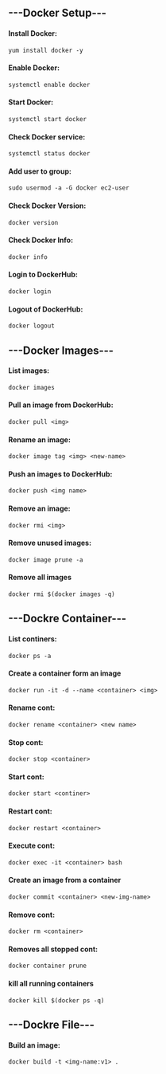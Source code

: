 ## ---Docker Setup---
#### Install Docker: 	
```yum install docker -y```
#### Enable Docker:		
```systemctl enable docker```
#### Start Docker:		
```systemctl start docker```
#### Check Docker service:		
```systemctl status docker```
#### Add user to group:
```sudo usermod -a -G docker ec2-user```
#### Check Docker Version: 	
```docker version```
#### Check Docker Info:			
```docker info```
#### Login to DockerHub:	
```docker login```
#### Logout of DockerHub:	
```docker logout```


## ---Docker Images---
#### List images:		
```docker images```
#### Pull an image from DockerHub: 			
```docker pull <img>```
#### Rename an image:			
```docker image tag <img> <new-name>```
#### Push an images to DockerHub:			
```docker push <img name>```
#### Remove an image:			
```docker rmi <img>```
#### Remove unused images:		
```docker image prune -a```
#### Remove all images
```docker rmi $(docker images -q)```


## ---Dockre Container---
#### List continers:	
```docker ps -a```
#### Create a container form an image
```docker run -it -d --name <container> <img>```
#### Rename cont:		
```docker rename <container> <new name>```
#### Stop cont:			
```docker stop <container>```
#### Start cont:			
```docker start <continer>```
#### Restart cont:		
```docker restart <container>```
#### Execute cont:		
```docker exec -it <container> bash```
#### Create an image from a container
```docker commit <container> <new-img-name>```
#### Remove cont:		
```docker rm <container>```
#### Removes all stopped cont:	
```docker container prune```
#### kill all running containers
```docker kill $(docker ps -q)```


## ---Dockre File---
#### Build an image:			
```docker build -t <img-name:v1> . ```




















